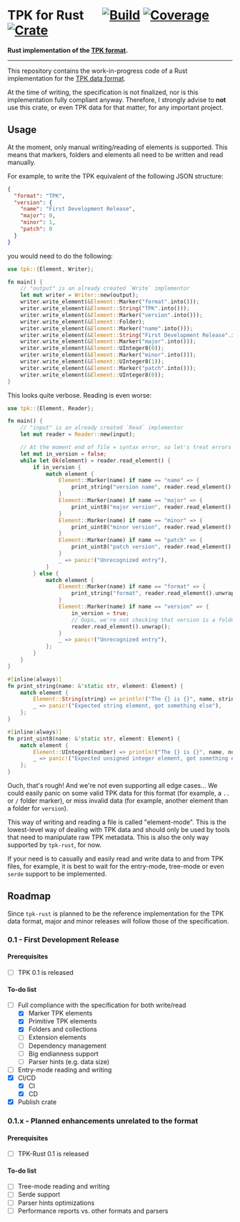 # TPK for Rust &emsp; [![Build]][Build Link] [![Coverage]][Coverage Link] [![Crate]][Crate Link]

[Build]: https://img.shields.io/github/workflow/status/ltfourrier/tpk-rust/Build/master
[Build Link]: https://github.com/ltfourrier/tpk-rust/actions/workflows/main.yml
[Coverage]: https://img.shields.io/codecov/c/github/ltfourrier/tpk-rust
[Coverage Link]: https://codecov.io/gh/ltfourrier/tpk-rust
[Crate]: https://img.shields.io/crates/v/tpk
[Crate Link]: https://crates.io/crates/tpk

**Rust implementation of the [TPK format](https://github.com/ltfourrier/tpk-spec).**

---

This repository contains the work-in-progress code of a Rust implementation for the [TPK data format](https://github.com/ltfourrier/tpk-spec).

At the time of writing, the specification is not finalized, nor is this implementation fully compliant anyway. Therefore, I strongly advise to **not** use this crate, or even TPK data for that matter, for any important project.

## Usage

At the moment, only manual writing/reading of elements is supported. This means that markers, folders and elements all need to be written and read manually.

For example, to write the TPK equivalent of the following JSON structure:

```json
{
  "format": "TPK",
  "version": {
    "name": "First Development Release",
    "major": 0,
    "minor": 1,
    "patch": 0
  }
}
```

you would need to do the following:

```rust
use tpk::{Element, Writer};

fn main() {
    // "output" is an already created `Write` implementor
    let mut writer = Writer::new(output);
    writer.write_element(&Element::Marker("format".into()));
    writer.write_element(&Element::String("TPK".into()));
    writer.write_element(&Element::Marker("version".into()));
    writer.write_element(&Element::Folder);
    writer.write_element(&Element::Marker("name".into()));
    writer.write_element(&Element::String("First Development Release".into()));
    writer.write_element(&Element::Marker("major".into()));
    writer.write_element(&Element::UInteger8(0));
    writer.write_element(&Element::Marker("minor".into()));
    writer.write_element(&Element::UInteger8(1));
    writer.write_element(&Element::Marker("patch".into()));
    writer.write_element(&Element::UInteger8(0));
}
```

This looks quite verbose. Reading is even worse:

```rust
use tpk::{Element, Reader};

fn main() {
    // "input" is an already created `Read` implementor
    let mut reader = Reader::new(input);

    // At the moment end of file = syntax error, so let's treat errors as EOF
    let mut in_version = false;
    while let Ok(element) = reader.read_element() {
        if in_version {
            match element {
                Element::Marker(name) if name == "name" => {
                    print_string("version name", reader.read_element().unwrap());
                }
                Element::Marker(name) if name == "major" => {
                    print_uint8("major version", reader.read_element().unwrap());
                }
                Element::Marker(name) if name == "minor" => {
                    print_uint8("minor version", reader.read_element().unwrap());
                }
                Element::Marker(name) if name == "patch" => {
                    print_uint8("patch version", reader.read_element().unwrap());
                }
                _ => panic!("Unrecognized entry"),
            }
        } else {
            match element {
                Element::Marker(name) if name == "format" => {
                    print_string("format", reader.read_element().unwrap());
                }
                Element::Marker(name) if name == "version" => {
                    in_version = true;
                    // Oops, we're not checking that version is a folder!
                    reader.read_element().unwrap();
                }
                _ => panic!("Unrecognized entry"),
            };
        }
    }
}

#[inline(always)]
fn print_string(name: &'static str, element: Element) {
    match element {
        Element::String(string) => println!("The {} is {}", name, string),
        _ => panic!("Expected string element, got something else"),
    };
}

#[inline(always)]
fn print_uint8(name: &'static str, element: Element) {
    match element {
        Element::UInteger8(number) => println!("The {} is {}", name, number),
        _ => panic!("Expected unsigned integer element, got something else"),
    };
}
```

Ouch, that's rough! And we're not even supporting all edge cases... We could easily panic on some valid TPK data for this format (for example, a `..` or `/` folder marker), or miss invalid data (for example, another element than a folder for `version`).

This way of writing and reading a file is called "element-mode". This is the lowest-level way of dealing with TPK data and should only be used by tools that need to manipulate raw TPK metadata. This is also the only way supported by `tpk-rust`, for now.

If your need is to casually and easily read and write data to and from TPK files, for example, it is best to wait for the entry-mode, tree-mode or even `serde` support to be implemented.

## Roadmap

Since `tpk-rust` is planned to be the reference implementation for the TPK data format, major and minor releases will follow those of the specification.

### 0.1 - First Development Release

#### Prerequisites

- [ ] TPK 0.1 is released

#### To-do list

- [ ] Full compliance with the specification for both write/read
  - [x] Marker TPK elements
  - [x] Primitive TPK elements
  - [x] Folders and collections
  - [ ] Extension elements
  - [ ] Dependency management
  - [ ] Big endianness support
  - [ ] Parser hints (e.g. data size)
- [ ] Entry-mode reading and writing
- [x] CI/CD
  - [x] CI
  - [x] CD
- [x] Publish crate

### 0.1.x - Planned enhancements unrelated to the format

#### Prerequisites

- [ ] TPK-Rust 0.1 is released

#### To-do list

- [ ] Tree-mode reading and writing
- [ ] Serde support
- [ ] Parser hints optimizations
- [ ] Performance reports vs. other formats and parsers